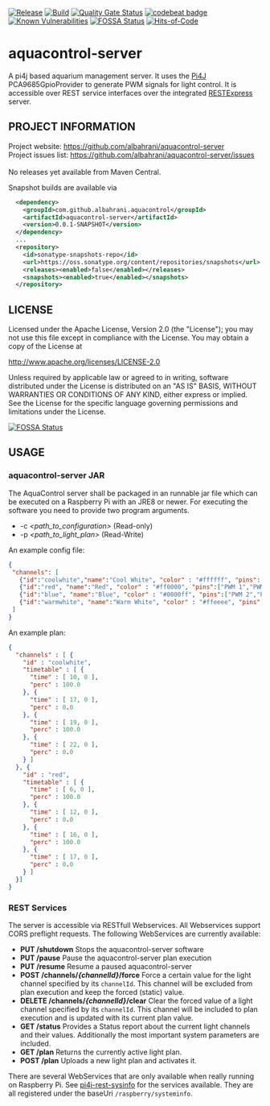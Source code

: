 [![Release](https://jitpack.io/v/albahrani/aquacontrol-server.svg)](https://jitpack.io/#albahrani/aquacontrol-server)
[![Build](https://jitci.com/gh/albahrani/aquacontrol-server/svg)](https://jitci.com/gh/albahrani/aquacontrol-server)
[![Quality Gate Status](https://sonarcloud.io/api/project_badges/measure?project=albahrani_aquacontrol-server&metric=alert_status)](https://sonarcloud.io/dashboard?id=albahrani_aquacontrol-server)
[![codebeat badge](https://codebeat.co/badges/53540457-4882-4db6-b560-6a85baee9727)](https://codebeat.co/projects/github-com-albahrani-aquacontrol-server-master)
[![Known Vulnerabilities](https://snyk.io/test/github/albahrani/aquacontrol-server/badge.svg?targetFile=pom.xml)](https://snyk.io/test/github/albahrani/aquacontrol-server?targetFile=pom.xml)
[![FOSSA Status](https://app.fossa.io/api/projects/git%2Bgithub.com%2Falbahrani%2Faquacontrol-server.svg?type=shield)](https://app.fossa.io/projects/git%2Bgithub.com%2Falbahrani%2Faquacontrol-server?ref=badge_shield)
[![Hits-of-Code](https://hitsofcode.com/github/albahrani/aquacontrol-server)](https://hitsofcode.com/view/github/albahrani/aquacontrol-server)

aquacontrol-server
===============
A pi4j based aquarium management server. It uses the [Pi4J](https://github.com/Pi4J/pi4j) PCA9685GpioProvider to generate PWM signals for light control. It is accessible over REST service interfaces over the integrated [RESTExpress](https://github.com/RestExpress/RestExpress) server.

## PROJECT INFORMATION
Project website: https://github.com/albahrani/aquacontrol-server <br />
Project issues list: https://github.com/albahrani/aquacontrol-server/issues <br />
<br />
No releases yet available from Maven Central.

Snapshot builds are available via
```xml
  <dependency>
    <groupId>com.github.albahrani.aquacontrol</groupId>
    <artifactId>aquacontrol-server</artifactId>
    <version>0.0.1-SNAPSHOT</version>
  </dependency>
  ...
  <repository>
    <id>sonatype-snapshots-repo</id>
    <url>https://oss.sonatype.org/content/repositories/snapshots</url>
    <releases><enabled>false</enabled></releases>
    <snapshots><enabled>true</enabled></snapshots>
  </repository>
```

## LICENSE
 Licensed under the Apache License, Version 2.0 (the "License");
 you may not use this file except in compliance with the License.
 You may obtain a copy of the License at

 http://www.apache.org/licenses/LICENSE-2.0
  
 Unless required by applicable law or agreed to in writing, software
 distributed under the License is distributed on an "AS IS" BASIS,
 WITHOUT WARRANTIES OR CONDITIONS OF ANY KIND, either express or implied.
 See the License for the specific language governing permissions and
 limitations under the License.


[![FOSSA Status](https://app.fossa.io/api/projects/git%2Bgithub.com%2Falbahrani%2Faquacontrol-server.svg?type=large)](https://app.fossa.io/projects/git%2Bgithub.com%2Falbahrani%2Faquacontrol-server?ref=badge_large)

## USAGE
### aquacontrol-server JAR
  The AquaControl server shall be packaged in an runnable jar file which can be executed on a Raspberry Pi with an JRE8 or newer.
  For executing the software you need to provide two program arguments.
  * -c *&lt;path_to_configuration&gt;* (Read-only)
  * -p *&lt;path_to_light_plan&gt;* (Read-Write)

 An example config file:
```json
{
 "channels": [
   {"id":"coolwhite","name":"Cool White", "color" : "#ffffff", "pins": ["PWM 0","PWM 4"]},
   {"id":"red", "name":"Red", "color" : "#ff0000", "pins":["PWM 1","PWM 5"]},
   {"id":"blue", "name":"Blue", "color" : "#0000ff", "pins":["PWM 2","PWM 6"]},
   {"id":"warmwhite", "name":"Warm White", "color" : "#ffeeee", "pins":["PWM 3", "PWM 7"]}   
 ]
}
```

 An example plan:
```json
{
  "channels" : [ {
    "id" : "coolwhite",
    "timetable" : [ {
      "time" : [ 10, 0 ],
      "perc" : 100.0
    }, {
      "time" : [ 17, 0 ],
      "perc" : 0.0
    }, {
      "time" : [ 19, 0 ],
      "perc" : 100.0
    }, {
      "time" : [ 22, 0 ],
      "perc" : 0.0
    } ]    
  }, {
    "id" : "red",
    "timetable" : [ {
      "time" : [ 6, 0 ],
      "perc" : 100.0
    }, {
      "time" : [ 12, 0 ],
      "perc" : 0.0
    }, {
      "time" : [ 16, 0 ],
      "perc" : 100.0
    }, {
      "time" : [ 17, 0 ],
      "perc" : 0.0
    } ]    
  }]
}
```

### REST Services
 The server is accessible via RESTfull Webservices. All Webservices support CORS preflight requests.
 The following WebServices are currently available:
 
 * **PUT /shutdown**
 Stops the aquacontrol-server software
 * **PUT /pause**
 Pause the aquacontrol-server plan execution
 * **PUT /resume**
 Resume a paused aquacontrol-server
 * **POST /channels/*{channelId}*/force**
 Force a certain value for the light channel specified by its `channelId`. This channel will be excluded from plan execution and keep the forced (static) value.
 * **DELETE /channels/*{channelId}*/clear**
 Clear the forced value of a light channel specified by its `channelId`. This channel will be included to plan  execution and is updated with its current plan value.
 * **GET /status**
 Provides a Status report about the current light channels and their values. Additionally the most important system parameters are included.
 * **GET /plan**
 Returns the currently active light plan.
 * **POST /plan**
 Uploads a new light plan and activates it.

There are several WebServices that are only available when really running on Raspberry Pi. See [pi4j-rest-sysinfo](https://github.com/albahrani/pi4j-rest-sysinfo) for the services available. They are all registered under the baseUri `/raspberry/systeminfo`.

